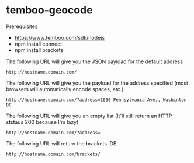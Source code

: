 temboo-geocode
==============

Prerequisites
   * https://www.temboo.com/sdk/nodejs
   * npm install connect
   * npm install brackets


The following URL will give you the JSON payload for the default address

	http://hostname.domain.com/

The following URL will give you the payload for the address specified (most browsers will automatically encode spaces, etc.)

	http://hostname.domain.com/?address=1600 Pennsylvania Ave., Washinton DC

The following URL will give you an empty list (It'll still return an HTTP ststaus 200 because I'm lazy)

	http://hostname.domain.com/?address=

The following URL will return the brackets IDE

	http://hostname.domain.com/brackets/


